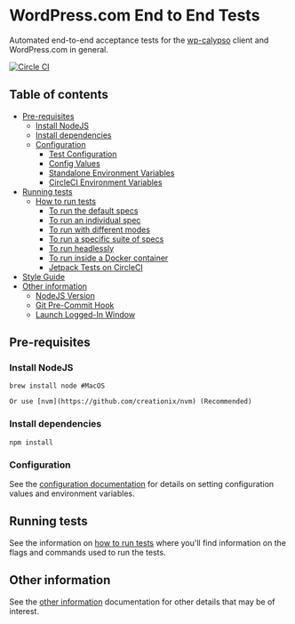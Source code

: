 # WordPress.com End to End Tests

Automated end-to-end acceptance tests for the [wp-calypso](https://github.com/Automattic/wp-calypso) client and WordPress.com in general.

[![Circle CI](https://circleci.com/gh/Automattic/wp-e2e-tests/tree/master.svg?style=svg)](https://circleci.com/gh/Automattic/wp-e2e-tests/tree/master)

## Table of contents

- [Pre-requisites](#pre-requisites)
  - [Install NodeJS](#install-nodejs)
  - [Install dependencies](#install-dependencies)
  - [Configuration](docs/config.md#configuration)
    - [Test Configuration](docs/config.md#test-configuration)
    - [Config Values](docs/config.md#config-values)
    - [Standalone Environment Variables](docs/config.md#standalone-environment-variables)
    - [CircleCI Environment Variables](docs/config.md#circleci-environment-variables)
- [Running tests](#running-tests)   
  - [How to run tests](docs/running-tests.md)
    - [To run the default specs](docs/running-tests.md#to-run-the-default-specs-in-parallel-in-default-browser-sizes---mobile-and-desktop)
    - [To run an individual spec](docs/running-tests.md#to-run-an-individual-spec)
    - [To run with different modes](docs/running-tests.md#to-run-with-different-modes)
    - [To run a specific suite of specs](docs/running-tests.md#to-run-a-specific-suite-of-specs)
    - [To run headlessly](docs/running-tests.md#to-run-headlessly)
    - [To run inside a Docker container](docs/running-tests.md#to-run-inside-a-docker-container)
    - [Jetpack Tests on CircleCI](docs/running-tests.md#jetpack-tests-on-circleci)  
- [Style Guide](docs/style-guide.md)
- [Other information](#other-information)    
  - [NodeJS Version](docs/miscellaneous.md#nodejs-version)
  - [Git Pre-Commit Hook](docs/miscellaneous.md#git-pre-commit-hook)
  - [Launch Logged-In Window](docs/miscellaneous.md#launch-logged-in-window)

## Pre-requisites


### Install NodeJS

```
brew install node #MacOS

Or use [nvm](https://github.com/creationix/nvm) (Recommended)
```

### Install dependencies
```
npm install
```

### Configuration
See the [configuration documentation](docs/config.md) for details on setting configuration values and environment variables.

## Running tests
See the information on [how to run tests](docs/running-tests.md) where you'll find information on the flags and commands used to run the tests.

## Other information
See the [other information](docs/miscellaneous.md) documentation for other details that may be of interest.
